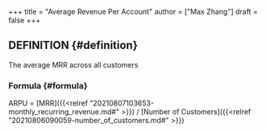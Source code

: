 +++
title = "Average Revenue Per Account"
author = ["Max Zhang"]
draft = false
+++

## DEFINITION {#definition}

The average MRR across all customers


### Formula {#formula}

ARPU = [MRR]({{<relref "20210807103653-monthly_recurring_revenue.md#" >}}) / [Number of Customers]({{<relref "20210806090059-number_of_customers.md#" >}})